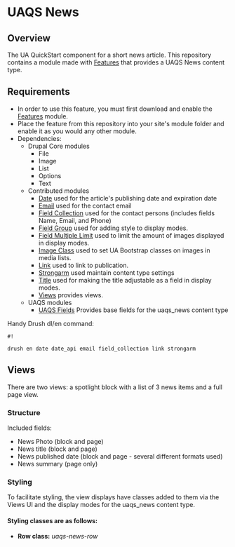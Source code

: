 # UAQS News #

## Overview ##
The UA QuickStart component for a short news article. This repository contains a module made with [Features](https://www.drupal.org/project/features) that provides a UAQS News content type.

## Requirements ##
- In order to use this feature, you must first download and enable the [Features](https://www.drupal.org/project/features) module.
- Place the feature from this repository into your site's module folder and enable it as you would any other module.
- Dependencies:
  - Drupal Core modules
    - File
    - Image
    - List
    - Options
    - Text
  - Contributed modules
    - [Date](https://www.drupal.org/project/date) used for the article's publishing date and expiration date
    - [Email](https://www.drupal.org/project/email) used for the contact email
    - [Field Collection](https://www.drupal.org/project/field_collection) used for the contact persons (includes fields Name, Email, and Phone)
    - [Field Group](https://www.drupal.org/project/field_group) used for adding style to display modes.
    - [Field Multiple Limit](https://www.drupal.org/project/field_multiple_limit) used to limit the amount of images displayed in display modes.
    - [Image Class](https://www.drupal.org/project/image_class) used to set UA Bootstrap classes on images in media lists.
    - [Link](https://www.drupal.org/project/link) used to link to publication.
    - [Strongarm](https://www.drupal.org/project/strongarm) used maintain content type settings
    - [Title](https://www.drupal.org/project/title) used for making the title adjustable as a field in display modes.
    - [Views](https://www.drupal.org/project/views) provides views.
  - UAQS modules
    - [UAQS Fields](...) Provides base fields for the uaqs_news content type

Handy Drush dl/en command:

```
#!

drush en date date_api email field_collection link strongarm
```
## Views ##

There are two views: a spotlight block with a list of 3 news items and a full page view.

### Structure ###

Included fields:

- News Photo (block and page)
- News title (block and page)
- News published date (block and page - several different formats used)
- News summary (page only)

### Styling ###
To facilitate styling, the view displays have classes added to them via the Views UI and the display modes for the uaqs_news content type.

#### Styling classes are as follows: ####

- **Row class:** *uaqs-news-row*